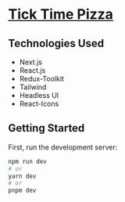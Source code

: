 # <a href="https://tick-time-pizza.vercel.app/">Tick Time Pizza</a>

<!-- Bankist is a fictional and minimalistic online banking application. -->

<!-- Everything you need in a modern bank and more.
· 100% digital bank
· Watch your money grow
· Free debit card included. -->

<!-- ## What is Bankist?

Bankist is a fictional online bank. It is a project introduced by <a href="https://github.com/jonasschmedtmann">Jonas Schmedtmann</a> in order to practice DOM manipulation and user interaction. Bankist has an option to log in to the account and use different functionalities, almost like in an actual bank! -->

<!-- ## Functionalities

- Login
- Transfer a value to another account
- Get loans
- Close (delete) account -->

<!-- ## Login Details

This is the template login details to use the bank functionality. The project does not include any backend and does not have an actual registration funcionality. Make sure to use usernames are lowercase! -->


## Technologies Used

- Next.js
- React.js
- Redux-Toolkit
- Tailwind
- Headless UI
- React-Icons 

## Getting Started

First, run the development server:

```bash
npm run dev
# or
yarn dev
# or
pnpm dev
```